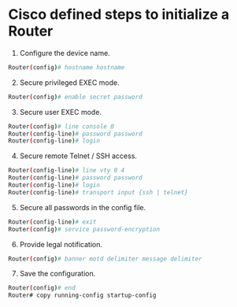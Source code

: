 # Cisco defined steps to initialize a Router
1. Configure the device name.
```bash
Router(config)# hostname hostname
```

2. Secure privileged EXEC mode.
```bash
Router(config)# enable secret password
```

3. Secure user EXEC mode.
```bash
Router(config)# line console 0
Router(config-line)# password password
Router(config-line)# login
```

4. Secure remote Telnet / SSH access.
```bash
Router(config-line)# line vty 0 4
Router(config-line)# password password
Router(config-line)# login
Router(config-line)# transport input {ssh | telnet}
```

5. Secure all passwords in the config file.
```bash
Router(config-line)# exit
Router(config)# service password-encryption
```

6. Provide legal notification.
```bash
Router(config)# banner motd delimiter message delimiter
```

7. Save the configuration.
```bash
Router(config)# end
Router# copy running-config startup-config
```
